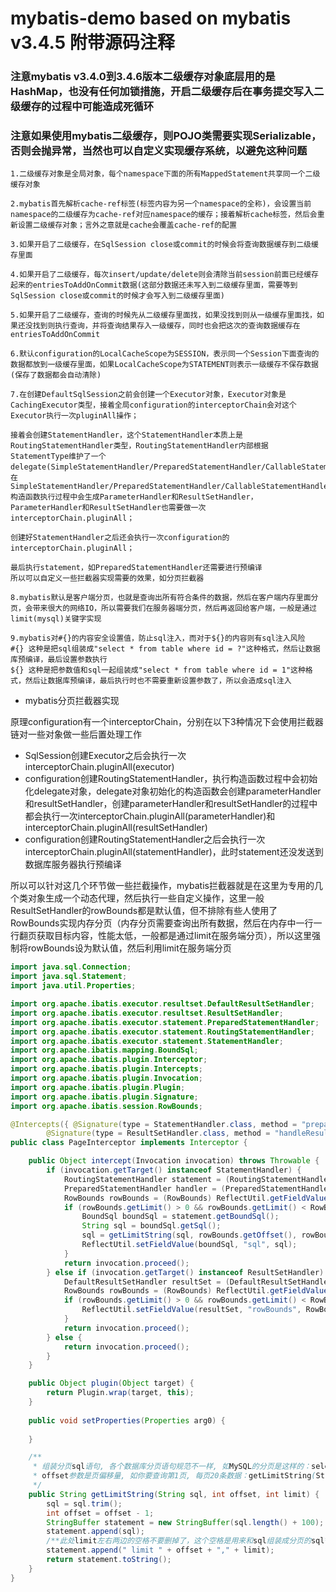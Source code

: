 # mybatis-demo based on mybatis v3.4.5 附带源码注释
### 注意mybatis v3.4.0到3.4.6版本二级缓存对象底层用的是HashMap，也没有任何加锁措施，开启二级缓存后在事务提交写入二级缓存的过程中可能造成死循环
### 注意如果使用mybatis二级缓存，则POJO类需要实现Serializable，否则会抛异常，当然也可以自定义实现缓存系统，以避免这种问题
```
1.二级缓存对象是全局对象，每个namespace下面的所有MappedStatement共享同一个二级缓存对象

2.mybatis首先解析cache-ref标签(标签内容为另一个namespace的全称)，会设置当前namespace的二级缓存为cache-ref对应namespace的缓存；接着解析cache标签，然后会重新设置二级缓存对象；言外之意就是cache会覆盖cache-ref的配置

3.如果开启了二级缓存，在SqlSession close或commit的时候会将查询数据缓存到二级缓存里面

4.如果开启了二级缓存，每次insert/update/delete则会清除当前session前面已经缓存起来的entriesToAddOnCommit数据(这部分数据还未写入到二级缓存里面，需要等到SqlSession close或commit的时候才会写入到二级缓存里面)

5.如果开启了二级缓存，查询的时候先从二级缓存里面找，如果没找到则从一级缓存里面找，如果还没找到则执行查询，并将查询结果存入一级缓存，同时也会把这次的查询数据缓存在entriesToAddOnCommit

6.默认configuration的LocalCacheScope为SESSION，表示同一个Session下面查询的数据都放到一级缓存里面，如果LocalCacheScope为STATEMENT则表示一级缓存不保存数据(保存了数据都会自动清除)

7.在创建DefaultSqlSession之前会创建一个Executor对象，Executor对象是CachingExecutor类型，接着全局configuration的interceptorChain会对这个Executor执行一次pluginAll操作；

接着会创建StatementHandler，这个StatementHandler本质上是RoutingStatementHandler类型，RoutingStatementHandler内部根据StatementType维护了一个delegate(SimpleStatementHandler/PreparedStatementHandler/CallableStatementHandler)，在SimpleStatementHandler/PreparedStatementHandler/CallableStatementHandler构造函数执行过程中会生成ParameterHandler和ResultSetHandler，ParameterHandler和ResultSetHandler也需要做一次interceptorChain.pluginAll；

创建好StatementHandler之后还会执行一次configuration的interceptorChain.pluginAll；

最后执行statement，如PreparedStatementHandler还需要进行预编译
所以可以自定义一些拦截器实现需要的效果，如分页拦截器

8.mybatis默认是客户端分页，也就是查询出所有符合条件的数据，然后在客户端内存里面分页，会带来很大的网络IO，所以需要我们在服务器端分页，然后再返回给客户端，一般是通过limit(mysql)关键字实现

9.mybatis对#{}的内容安全设置值，防止sql注入，而对于${}的内容则有sql注入风险
#{} 这种是把sql组装成"select * from table where id = ?"这种格式，然后让数据库预编译，最后设置参数执行
${} 这种是把参数值和sql一起组装成"select * from table where id = 1"这种格式，然后让数据库预编译，最后执行时也不需要重新设置参数了，所以会造成sql注入
```

- mybatis分页拦截器实现

原理configuration有一个interceptorChain，分别在以下3种情况下会使用拦截器链对一些对象做一些后置处理工作

- SqlSession创建Executor之后会执行一次interceptorChain.pluginAll(executor)
- configuration创建RoutingStatementHandler，执行构造函数过程中会初始化delegate对象，delegate对象初始化的构造函数会创建parameterHandler和resultSetHandler，创建parameterHandler和resultSetHandler的过程中都会执行一次interceptorChain.pluginAll(parameterHandler)和interceptorChain.pluginAll(resultSetHandler)
- configuration创建RoutingStatementHandler之后会执行一次interceptorChain.pluginAll(statementHandler)，此时statement还没发送到数据库服务器执行预编译

所以可以针对这几个环节做一些拦截操作，mybatis拦截器就是在这里为专用的几个类对象生成一个动态代理，然后执行一些自定义操作，这里一般ResultSetHandler的rowBounds都是默认值，但不排除有些人使用了RowBounds实现内存分页（内存分页需要查询出所有数据，然后在内存中一行一行翻页获取目标内容，性能太低，一般都是通过limit在服务端分页），所以这里强制将rowBounds设为默认值，然后利用limit在服务端分页

```java
import java.sql.Connection;
import java.sql.Statement;
import java.util.Properties;

import org.apache.ibatis.executor.resultset.DefaultResultSetHandler;
import org.apache.ibatis.executor.resultset.ResultSetHandler;
import org.apache.ibatis.executor.statement.PreparedStatementHandler;
import org.apache.ibatis.executor.statement.RoutingStatementHandler;
import org.apache.ibatis.executor.statement.StatementHandler;
import org.apache.ibatis.mapping.BoundSql;
import org.apache.ibatis.plugin.Interceptor;
import org.apache.ibatis.plugin.Intercepts;
import org.apache.ibatis.plugin.Invocation;
import org.apache.ibatis.plugin.Plugin;
import org.apache.ibatis.plugin.Signature;
import org.apache.ibatis.session.RowBounds;

@Intercepts({ @Signature(type = StatementHandler.class, method = "prepare", args = { Connection.class, Integer.class }),
		@Signature(type = ResultSetHandler.class, method = "handleResultSets", args = { Statement.class }) })
public class PageInterceptor implements Interceptor {

	public Object intercept(Invocation invocation) throws Throwable {
		if (invocation.getTarget() instanceof StatementHandler) {
			RoutingStatementHandler statement = (RoutingStatementHandler) invocation.getTarget();
			PreparedStatementHandler handler = (PreparedStatementHandler) ReflectUtil.getFieldValue(statement,"delegate");//通过反射工具类获取值，反射工具类百度一大堆
			RowBounds rowBounds = (RowBounds) ReflectUtil.getFieldValue(handler, "rowBounds");
			if (rowBounds.getLimit() > 0 && rowBounds.getLimit() < RowBounds.NO_ROW_LIMIT) {
				BoundSql boundSql = statement.getBoundSql();
				String sql = boundSql.getSql();
				sql = getLimitString(sql, rowBounds.getOffset(), rowBounds.getLimit());
				ReflectUtil.setFieldValue(boundSql, "sql", sql);
			}
			return invocation.proceed();
		} else if (invocation.getTarget() instanceof ResultSetHandler) {
			DefaultResultSetHandler resultSet = (DefaultResultSetHandler) invocation.getTarget();
			RowBounds rowBounds = (RowBounds) ReflectUtil.getFieldValue(resultSet, "rowBounds");
			if (rowBounds.getLimit() > 0 && rowBounds.getLimit() < RowBounds.NO_ROW_LIMIT) {
				ReflectUtil.setFieldValue(resultSet, "rowBounds", RowBounds.DEFAULT);
			}
			return invocation.proceed();
		} else {
			return invocation.proceed();
		}
	}

	public Object plugin(Object target) {
		return Plugin.wrap(target, this);
	}
	
	public void setProperties(Properties arg0) {
		
	}

	/**
	 * 组装分页sql语句, 各个数据库分页语句规范不一样, 如MySQL的分页是这样的：select * from A limit 0,20(limit 0,20表示从第1页开始，每页20条记录)
	 * offset参数是页偏移量, 如你要查询第1页, 每页20条数据：getLimitString(String sql, int 1, int 20), sql就是你的查询语句
	 */
	public String getLimitString(String sql, int offset, int limit) {
		sql = sql.trim();
		int offset = offset - 1;
		StringBuffer statement = new StringBuffer(sql.length() + 100);
		statement.append(sql);
		/**此处limit左右两边的空格不要删掉了，这个空格是用来和sql组装成分页的sql*/
		statement.append(" limit " + offset + "," + limit);
		return statement.toString();
	}
}
```
